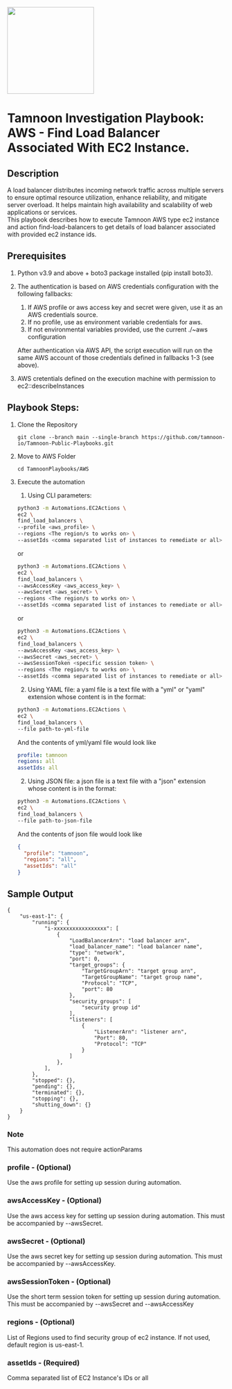 
[comment]: <> (This is a readonly file, do not edit directly, to change update the ec2_find_load_balancers.json)
<img src='../../../../TamnoonPlaybooks/images/icons/Tamnoon.png' width = '200' />

# Tamnoon Investigation Playbook: AWS - Find Load Balancer Associated With EC2 Instance.
## Description

A load balancer distributes incoming network traffic across multiple servers to ensure optimal resource utilization, enhance reliability, and mitigate server overload. It helps maintain high availability and scalability of web applications or services.  
This playbook describes how to execute Tamnoon AWS type ec2 instance and action find-load-balancers to get details of  load balancer associated with provided ec2 instance ids.  
## Prerequisites
1. Python v3.9 and above + boto3 package installed (pip install boto3).  
2. The authentication is based on AWS credentials configuration with the following fallbacks:  
    1. If AWS profile or aws access key and secret were given, use it as an AWS credentials source.  
    2. If no profile, use as environment variable credentials for aws.  
    3. If not environmental variables provided, use the current ./~aws configuration  

    After authentication via AWS API, the script execution will run on the same AWS account of those credentials defined in fallbacks 1-3 (see above).


1. AWS cretentials defined on the execution machine with permission to ec2::describeInstances
## Playbook Steps: 


1. Clone the Repository
	``````
	git clone --branch main --single-branch https://github.com/tamnoon-io/Tamnoon-Public-Playbooks.git
	``````

2. Move to AWS Folder
	``````
	cd TamnoonPlaybooks/AWS
	``````

3. Execute the automation

	1. Using CLI parameters:
	``````sh
	python3 -m Automations.EC2Actions \
	ec2 \
	find_load_balancers \
	--profile <aws_profile> \
	--regions <The region/s to works on> \
	--assetIds <comma separated list of instances to remediate or all>
	``````
	or  
	``````sh
	python3 -m Automations.EC2Actions \
	ec2 \
	find_load_balancers \
	--awsAccessKey <aws_access_key> \
	--awsSecret <aws_secret> \
	--regions <The region/s to works on> \
	--assetIds <comma separated list of instances to remediate or all>
	``````
	or  
	``````sh
	python3 -m Automations.EC2Actions \
	ec2 \
	find_load_balancers \
	--awsAccessKey <aws_access_key> \
	--awsSecret <aws_secret> \
	--awsSessionToken <specific session token> \
	--regions <The region/s to works on> \
	--assetIds <comma separated list of instances to remediate or all>
	``````

	2. Using YAML file: a yaml file is a text file with a "yml" or "yaml" extension whose content is in the format:
	``````sh
	python3 -m Automations.EC2Actions \
	ec2 \
	find_load_balancers \
	--file path-to-yml-file
	``````
	And the contents of yml/yaml file would look like  
	``````yaml
	profile: tamnoon
	regions: all
	assetIds: all
	``````

	2. Using JSON file: a json file is a text file with a "json" extension whose content is in the format:
	``````sh
	python3 -m Automations.EC2Actions \
	ec2 \
	find_load_balancers \
	--file path-to-json-file
	``````
	And the contents of json file would look like  
	``````json
	{
	  "profile": "tamnoon",  
	  "regions": "all",  
	  "assetIds": "all" 
	}
	``````
## Sample Output

``````
{  
    "us-east-1": {  
        "running": {  
            "i-xxxxxxxxxxxxxxxxx": [  
                {  
                    "LoadBalancerArn": "load balancer arn",  
                    "load_balancer_name": "load balancer name",  
                    "type": "network",  
                    "port": 0,  
                    "target_groups": {  
                        "TargetGroupArn": "target group arn",  
                        "TargetGroupName": "target group name",  
                        "Protocol": "TCP",  
                        "port": 80  
                    },  
                    "security_groups": [  
                        "security group id"  
                    ],  
                    "listeners": [  
                        {  
                            "ListenerArn": "listener arn",  
                            "Port": 80,  
                            "Protocol": "TCP"  
                        }  
                    ]  
                },  
            ],  
        },  
        "stopped": {},  
        "pending": {},  
        "terminated": {},  
        "stopping": {},  
        "shutting_down": {}  
    }  
}
``````
### Note
This automation does not require actionParams
### profile - (Optional)
Use the aws profile for setting up session during automation.
### awsAccessKey - (Optional)
Use the aws access key for setting up session during automation. This must be accompanied by --awsSecret.
### awsSecret - (Optional)
Use the aws secret key for setting up session during automation. This must be accompanied by --awsAccessKey.
### awsSessionToken - (Optional)
Use the short term session token for setting up session during automation. This must be accompanied by --awsSecret and --awsAccessKey
### regions - (Optional)
List of Regions used to find security group of ec2 instance. If not used, default region is us-east-1.
### assetIds - (Required)
Comma separated list of EC2 Instance's IDs or all
